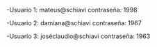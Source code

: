 -Usuario 1:
mateus@schiavi
contraseña: 1998

-Usuario 2:
damiana@schiavi
contraseña: 1967

-Usuario 3:
joséclaudio@schiavi
contraseña: 1963